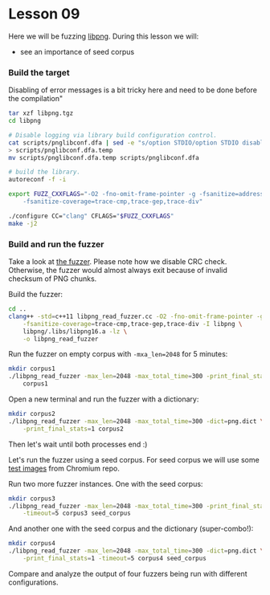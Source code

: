 # Lesson 09

Here we will be fuzzing [libpng]. During this lesson we will:
* see an importance of seed corpus

### Build the target

Disabling of error messages is a bit tricky here and need to be done before the
compilation"

```bash
tar xzf libpng.tgz
cd libpng

# Disable logging via library build configuration control.
cat scripts/pnglibconf.dfa | sed -e "s/option STDIO/option STDIO disabled/" \
> scripts/pnglibconf.dfa.temp
mv scripts/pnglibconf.dfa.temp scripts/pnglibconf.dfa

# build the library.
autoreconf -f -i

export FUZZ_CXXFLAGS="-O2 -fno-omit-frame-pointer -g -fsanitize=address,fuzzer-no-link \
    -fsanitize-coverage=trace-cmp,trace-gep,trace-div"

./configure CC="clang" CFLAGS="$FUZZ_CXXFLAGS"
make -j2
```

### Build and run the fuzzer

Take a look at [the fuzzer]. Please note how we disable CRC check. Otherwise,
the fuzzer would almost always exit because of invalid checksum of PNG chunks.


Build the fuzzer:

```bash
cd ..
clang++ -std=c++11 libpng_read_fuzzer.cc -O2 -fno-omit-frame-pointer -g -fsanitize=address,fuzzer-no-link \
    -fsanitize-coverage=trace-cmp,trace-gep,trace-div -I libpng \
    libpng/.libs/libpng16.a -lz \
    -o libpng_read_fuzzer
```

Run the fuzzer on empty corpus with `-mxa_len=2048` for 5 minutes:

```bash
mkdir corpus1
./libpng_read_fuzzer -max_len=2048 -max_total_time=300 -print_final_stats=1 \
    corpus1
```

Open a new terminal and run the fuzzer with a dictionary:

```bash
mkdir corpus2
./libpng_read_fuzzer -max_len=2048 -max_total_time=300 -dict=png.dict \
    -print_final_stats=1 corpus2
```

Then let's wait until both processes end :)


Let's run the fuzzer using a seed corpus. For seed corpus we will use some [test
images] from Chromium repo. 

Run two more fuzzer instances. One with the seed corpus:

```bash
mkdir corpus3
./libpng_read_fuzzer -max_len=2048 -max_total_time=300 -print_final_stats=1 \
    -timeout=5 corpus3 seed_corpus
```

And another one with the seed corpus and the dictionary (super-combo!):

```bash
mkdir corpus4
./libpng_read_fuzzer -max_len=2048 -max_total_time=300 -dict=png.dict \
    -print_final_stats=1 -timeout=5 corpus4 seed_corpus
```

Compare and analyze the output of four fuzzers being run with different
configurations.



[libpng]: http://www.libpng.org/pub/png/libpng.html
[test images]: https://cs.chromium.org/chromium/src/cc/test/data/
[the fuzzer]: libpng_read_fuzzer.cc

